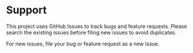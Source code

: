 <!--
	u251022
-->

# Support

This project uses GitHub Issues to track bugs and feature requests. Please search the existing  issues before filing new issues to avoid duplicates.

For new issues, file your bug or feature request as a new Issue.
